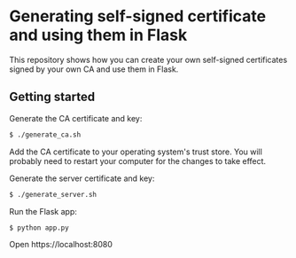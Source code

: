 # Generating self-signed certificate and using them in Flask

This repository shows how you can create your own self-signed certificates signed by your own CA and use them in Flask.

## Getting started

Generate the CA certificate and key:

```bash
$ ./generate_ca.sh
```

Add the CA certificate to your operating system's trust store. You will probably need to restart your computer for the changes to take effect.

Generate the server certificate and key:

```bash
$ ./generate_server.sh
```

Run the Flask app:

```bash
$ python app.py
```

Open https://localhost:8080